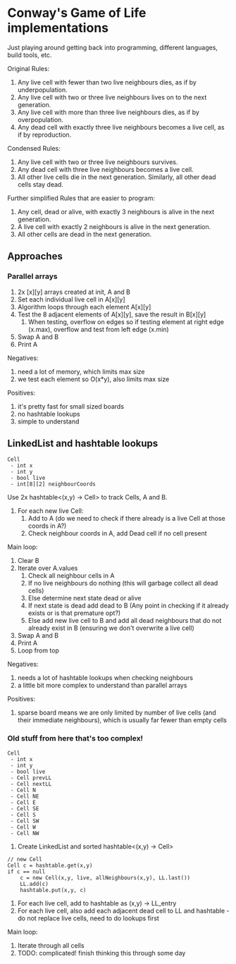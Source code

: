 # Conway's Game of Life implementations

Just playing around getting back into programming, different languages, build tools, etc.

Original Rules:
1. Any live cell with fewer than two live neighbours dies, as if by underpopulation.
2. Any live cell with two or three live neighbours lives on to the next generation.
3. Any live cell with more than three live neighbours dies, as if by overpopulation.
4. Any dead cell with exactly three live neighbours becomes a live cell, as if by reproduction.

Condensed Rules:
1. Any live cell with two or three live neighbours survives.
2. Any dead cell with three live neighbours becomes a live cell.
3. All other live cells die in the next generation. Similarly, all other dead cells stay dead.

Further simplified Rules that are easier to program:
1. Any cell, dead or alive, with exactly 3 neighbours is alive in the next generation.
2. A live cell with exactly 2 neighbours is alive in the next generation.
3. All other cells are dead in the next generation.


## Approaches

### Parallel arrays
1. 2x [x][y] arrays created at init, A and B
1. Set each individual live cell in A[x][y]
1. Algorithm loops through each element A[x][y]
1. Test the 8 adjacent elements of A[x][y], save the result in B[x][y]
    1. When testing, overflow on edges so if testing element at right edge (x.max), overflow and test from left edge (x.min)
1. Swap A and B
1. Print A

Negatives:
1. need a lot of memory, which limits max size
1. we test each element so O(x*y), also limits max size

Positives:
1. it's pretty fast for small sized boards
1. no hashtable lookups
1. simple to understand


## LinkedList and hashtable lookups
```
Cell
 - int x
 - int y
 - bool live
 - int[8][2] neighbourCoords
```

Use 2x hashtable<(x,y) -> Cell> to track Cells, A and B.

1. For each new live Cell:
    1. Add to A (do we need to check if there already is a live Cell at those coords in A?)
    1. Check neighbour coords in A, add Dead cell if no cell present

Main loop:

1. Clear B
1. Iterate over A.values
    1. Check all neighbour cells in A
    1. If no live neighbours do nothing (this will garbage collect all dead cells)
    1. Else determine next state dead or alive
    1. If next state is dead add dead to B (Any point in checking if it already exists or is that premature opt?)
    1. Else add new live cell to B and add all dead neighbours that do not already exist in B (ensuring we don't overwrite a live cell)
1. Swap A and B
1. Print A
1. Loop from top

Negatives:
1. needs a lot of hashtable lookups when checking neighbours
1. a little bit more complex to understand than parallel arrays

Positives:
1. sparse board means we are only limited by number of live cells (and their immediate neighbours), which is usually far fewer than empty cells


### Old stuff from here that's too complex!
```
Cell
 - int x
 - int y
 - bool live
 - Cell prevLL
 - Cell nextLL
 - Cell N
 - Cell NE
 - Cell E
 - Cell SE
 - Cell S
 - Cell SW
 - Cell W
 - Cell NW
```

1. Create LinkedList<Cell> and sorted hashtable<(x,y) -> Cell>
```
// new Cell
Cell c = hashtable.get(x,y)
if c == null
    c = new Cell(x,y, live, allNeighbours(x,y), LL.last())
    LL.add(c)
    hashtable.put(x,y, c)
```
1. For each live cell, add to hashtable as (x,y) -> LL_entry
1. For each live cell, also add each adjacent dead cell to LL and hashtable - do not replace live cells, need to do lookups first

Main loop:
1. Iterate through all cells
1. TODO: complicated! finish thinking this through some day
